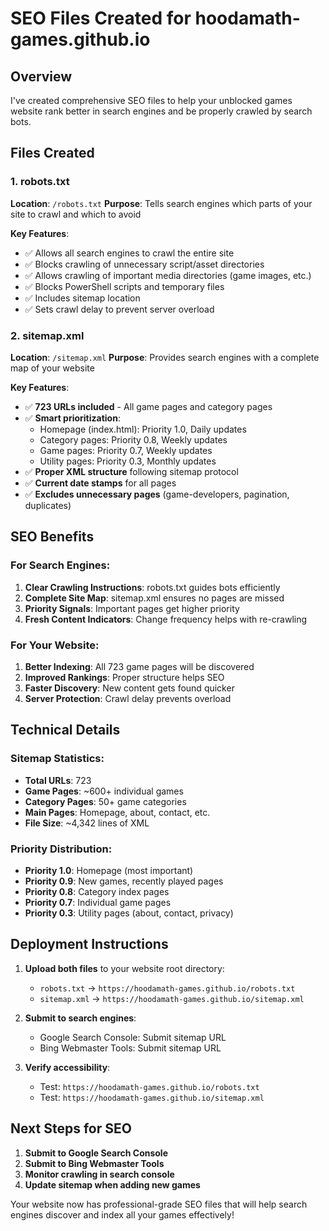# SEO Files Created for hoodamath-games.github.io

## Overview
I've created comprehensive SEO files to help your unblocked games website rank better in search engines and be properly crawled by search bots.

## Files Created

### 1. robots.txt
**Location**: `/robots.txt`
**Purpose**: Tells search engines which parts of your site to crawl and which to avoid

**Key Features**:
- ✅ Allows all search engines to crawl the entire site
- ✅ Blocks crawling of unnecessary script/asset directories
- ✅ Allows crawling of important media directories (game images, etc.)
- ✅ Blocks PowerShell scripts and temporary files
- ✅ Includes sitemap location
- ✅ Sets crawl delay to prevent server overload

### 2. sitemap.xml
**Location**: `/sitemap.xml`
**Purpose**: Provides search engines with a complete map of your website

**Key Features**:
- ✅ **723 URLs included** - All game pages and category pages
- ✅ **Smart prioritization**:
  - Homepage (index.html): Priority 1.0, Daily updates
  - Category pages: Priority 0.8, Weekly updates
  - Game pages: Priority 0.7, Weekly updates
  - Utility pages: Priority 0.3, Monthly updates
- ✅ **Proper XML structure** following sitemap protocol
- ✅ **Current date stamps** for all pages
- ✅ **Excludes unnecessary pages** (game-developers, pagination, duplicates)

## SEO Benefits

### For Search Engines:
1. **Clear Crawling Instructions**: robots.txt guides bots efficiently
2. **Complete Site Map**: sitemap.xml ensures no pages are missed
3. **Priority Signals**: Important pages get higher priority
4. **Fresh Content Indicators**: Change frequency helps with re-crawling

### For Your Website:
1. **Better Indexing**: All 723 game pages will be discovered
2. **Improved Rankings**: Proper structure helps SEO
3. **Faster Discovery**: New content gets found quicker
4. **Server Protection**: Crawl delay prevents overload

## Technical Details

### Sitemap Statistics:
- **Total URLs**: 723
- **Game Pages**: ~600+ individual games
- **Category Pages**: 50+ game categories
- **Main Pages**: Homepage, about, contact, etc.
- **File Size**: ~4,342 lines of XML

### Priority Distribution:
- **Priority 1.0**: Homepage (most important)
- **Priority 0.9**: New games, recently played pages
- **Priority 0.8**: Category index pages
- **Priority 0.7**: Individual game pages
- **Priority 0.3**: Utility pages (about, contact, privacy)

## Deployment Instructions

1. **Upload both files** to your website root directory:
   - `robots.txt` → `https://hoodamath-games.github.io/robots.txt`
   - `sitemap.xml` → `https://hoodamath-games.github.io/sitemap.xml`

2. **Submit to search engines**:
   - Google Search Console: Submit sitemap URL
   - Bing Webmaster Tools: Submit sitemap URL

3. **Verify accessibility**:
   - Test: `https://hoodamath-games.github.io/robots.txt`
   - Test: `https://hoodamath-games.github.io/sitemap.xml`

## Next Steps for SEO

1. **Submit to Google Search Console**
2. **Submit to Bing Webmaster Tools**
3. **Monitor crawling in search console**
4. **Update sitemap when adding new games**

Your website now has professional-grade SEO files that will help search engines discover and index all your games effectively!

